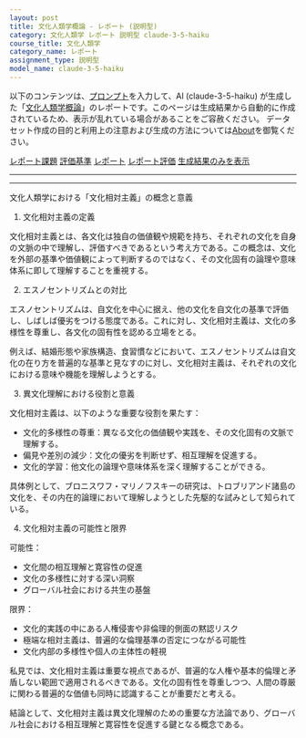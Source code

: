 ```yaml
---
layout: post
title: 文化人類学概論 - レポート (説明型)
category: 文化人類学 レポート 説明型 claude-3-5-haiku
course_title: 文化人類学
category_name: レポート
assignment_type: 説明型
model_name: claude-3-5-haiku
---
```


以下のコンテンツは、[プロンプト](http://127.0.0.1:8000/generated/文化人類学/claude-3-5-haiku/prompt_レポート-説明型.md)を入力して、AI (claude-3-5-haiku) が生成した「[文化人類学概論](/contents/文化人類学/)」のレポートです。このページは生成結果から自動的に作成されているため、表示が乱れている場合があることをご容赦ください。
データセット作成の目的と利用上の注意および生成の方法については[About](/About)を御覧ください。

[レポート課題](../レポート課題-説明型)
[評価基準](../評価基準-説明型)
[レポート](../レポート-説明型)
[レポート評価](../レポート評価-説明型)
[生成結果のみを表示](http://127.0.0.1:8000/generated/文化人類学/claude-3-5-haiku/レポート-説明型.md)
  

***
***
  
文化人類学における「文化相対主義」の概念と意義

1. 文化相対主義の定義

文化相対主義とは、各文化は独自の価値観や規範を持ち、それぞれの文化を自身の文脈の中で理解し、評価すべきであるという考え方である。この概念は、文化を外部の基準や価値観によって判断するのではなく、その文化固有の論理や意味体系に即して理解することを重視する。

2. エスノセントリズムとの対比

エスノセントリズムは、自文化を中心に据え、他の文化を自文化の基準で評価し、しばしば優劣をつける態度である。これに対し、文化相対主義は、文化の多様性を尊重し、各文化の固有性を認める立場をとる。

例えば、結婚形態や家族構造、食習慣などにおいて、エスノセントリズムは自文化の在り方を普遍的な基準と見なすのに対し、文化相対主義は、それぞれの文化における意味や機能を理解しようとする。

3. 異文化理解における役割と意義

文化相対主義は、以下のような重要な役割を果たす：

- 文化的多様性の尊重：異なる文化の価値観や実践を、その文化固有の文脈で理解する。
- 偏見や差別の減少：文化の優劣を判断せず、相互理解を促進する。
- 文化的学習：他文化の論理や意味体系を深く理解することができる。

具体例として、ブロニスワフ・マリノフスキーの研究は、トロブリアンド諸島の文化を、その内在的論理において理解しようとした先駆的な試みとして知られている。

4. 文化相対主義の可能性と限界

可能性：
- 文化間の相互理解と寛容性の促進
- 文化の多様性に対する深い洞察
- グローバル社会における共生の基盤

限界：
- 文化的実践の中にある人権侵害や非倫理的側面の黙認リスク
- 極端な相対主義は、普遍的な倫理基準の否定につながる可能性
- 文化内部の多様性や個人の主体性の軽視

私見では、文化相対主義は重要な視点であるが、普遍的な人権や基本的倫理と矛盾しない範囲で適用されるべきである。文化の固有性を尊重しつつ、人間の尊厳に関わる普遍的な価値も同時に認識することが重要だと考える。

結論として、文化相対主義は異文化理解のための重要な方法論であり、グローバル社会における相互理解と寛容性を促進する鍵となる概念である。
